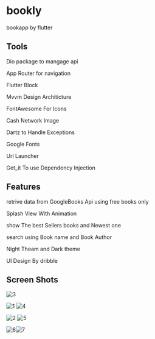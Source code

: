 # bookly

bookapp by flutter

## Tools
Dio package to mangage api 

App Router for navigation 

Flutter Block 

Mvvm Design  Architicture

FontAwesome For Icons

Cash Network Image 

Dartz to Handle Exceptions

Google Fonts 

Url Launcher 

Get_it To use Dependency Injection 

## Features 

retrive data from GoogleBooks Api using free books only 

Splash View With Animation 

show The best Sellers books and Newest one 

search using Book name and Book Author 

Night Theam and Dark theme 

UI Design By dribble

## Screen Shots

![3](https://github.com/Abdelrahmanyehia9/bookly/assets/136289803/56275054-32c1-4426-8cf7-9a3e1ad29b78)

![1](https://github.com/Abdelrahmanyehia9/bookly/assets/136289803/e4ae4426-0a0a-41c2-a6ed-53a794894bd2) ![4](https://github.com/Abdelrahmanyehia9/bookly/assets/136289803/c903b800-36f1-4701-bd58-a6ca2be5b898)


![2](https://github.com/Abdelrahmanyehia9/bookly/assets/136289803/dd54e289-0e6c-4fcc-94bc-e8b01a4091e4)
![5](https://github.com/Abdelrahmanyehia9/bookly/assets/136289803/033a0bca-b94b-4da2-8176-91b48998757c)


![6](https://github.com/Abdelrahmanyehia9/bookly/assets/136289803/7c1f6a9e-26d7-4d26-9ffc-7f99978df94e)![7](https://github.com/Abdelrahmanyehia9/bookly/assets/136289803/829171cd-6392-463f-8f2d-83ea263b5135)



